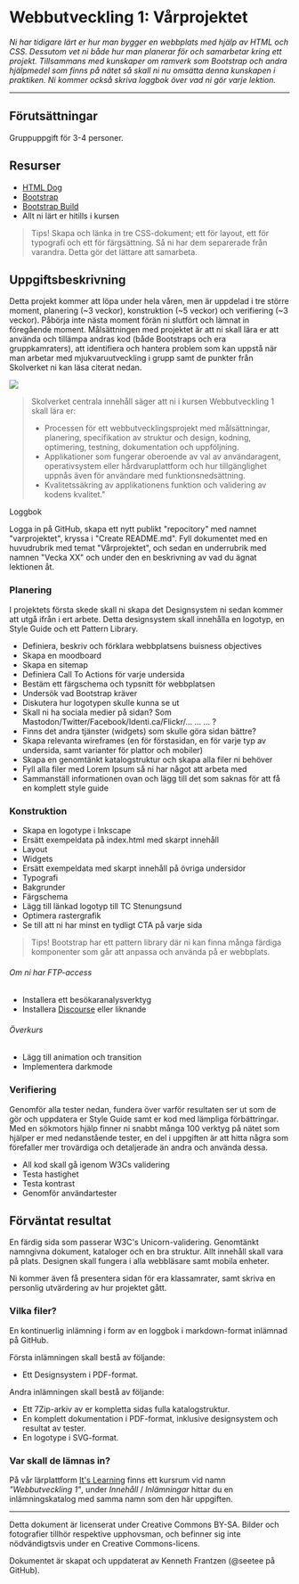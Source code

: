 # Webbutveckling 1: Vårprojektet

_Ni har tidigare lärt er hur man bygger en webbplats med hjälp av HTML och CSS. Dessutom vet ni både hur man planerar för och samarbetar kring ett projekt. Tillsammans med kunskaper om ramverk som Bootstrap och andra hjälpmedel som finns på nätet så skall ni nu omsätta denna kunskapen i praktiken. Ni kommer också skriva loggbok över vad ni gör varje lektion._

---

## Förutsättningar

Gruppuppgift för 3-4 personer.

## Resurser
* [HTML Dog](https://htmldog.com/)
* [Bootstrap](https://getbootstrap.com/)
* [Bootstrap Build](https://bootstrap.build/)
* Allt ni lärt er hitills i kursen    

> Tips! Skapa och länka in tre CSS-dokument; ett för layout, ett för typografi och ett för färgsättning. Så ni har dem separerade från varandra. Detta gör det lättare att samarbeta.

## Uppgiftsbeskrivning

Detta projekt kommer att löpa under hela våren, men är uppdelad i tre större moment, planering (\~3 veckor), konstruktion (\~5 veckor) och verifiering (\~3 veckor). Påbörja inte nästa moment förän ni slutfört och lämnat in föregående moment. Målsättningen med projektet är att ni skall lära er att använda och tillämpa andras kod (både Bootstraps och era gruppkamraters), att identifiera och hantera problem som kan uppstå när man arbetar med mjukvaruutveckling i grupp samt de punkter från Skolverket ni kan läsa citerat nedan.

[![](https://mermaid.ink/img/pako:eNplUc1OwzAMfhUTiVsr0YxxyHlwgUmTkEBIvViLO0KXpEpcwTTtbXgTXox0TTcNfErs7y_OXqy9JqHEBh1z7SCVRqYHHywywFuqcrksF4txhl8m5tn1K4w99hp3SwwtBfBNMzYjrdl4B6vgP6jNyvkSGQNfgQJrthTZOyrAVgXIGynLG1nKqqj0yHj6-bYOwTjQvu0tOcaj7CVXTtx5Wc1P3OzWBYoT76_p7EycnU1XW3QUjNvAZakuhcSG0zuHuLefeQGP3kUOfXtMdoGXE35g3k34lyTemP8Oqpud8DLri0JYSvs2On3SfuDXgt_JUi1UOuq09lrU7pBwfTf83L027INQDW4jFQJ79s87txYqJaQJtDC4CWgz6vALbkqdnQ)](https://mermaid.live/edit#pako:eNplUc1OwzAMfhUTiVsr0YxxyHlwgUmTkEBIvViLO0KXpEpcwTTtbXgTXox0TTcNfErs7y_OXqy9JqHEBh1z7SCVRqYHHywywFuqcrksF4txhl8m5tn1K4w99hp3SwwtBfBNMzYjrdl4B6vgP6jNyvkSGQNfgQJrthTZOyrAVgXIGynLG1nKqqj0yHj6-bYOwTjQvu0tOcaj7CVXTtx5Wc1P3OzWBYoT76_p7EycnU1XW3QUjNvAZakuhcSG0zuHuLefeQGP3kUOfXtMdoGXE35g3k34lyTemP8Oqpud8DLri0JYSvs2On3SfuDXgt_JUi1UOuq09lrU7pBwfTf83L027INQDW4jFQJ79s87txYqJaQJtDC4CWgz6vALbkqdnQ)

> Skolverket centrala innehåll säger att ni i kursen Webbutveckling 1 skall lära er:
> * Processen för ett webbutvecklingsprojekt med målsättningar, planering, specifikation av struktur och design, kodning, optimering, testning, dokumentation och uppföljning.
> * Applikationer som fungerar oberoende av val av användaragent, operativsystem eller hårdvaruplattform och hur tillgänglighet uppnås även för användare med funktionsnedsättning.
> * Kvalitetssäkring av applikationens funktion och validering av kodens kvalitet."     

Loggbok     

Logga in på GitHub, skapa ett nytt publikt "repocitory" med namnet "varprojektet", kryssa i "Create README.md". Fyll dokumentet med en huvudrubrik med temat "Vårprojektet", och sedan en underrubrik med namnen "Vecka XX" och under den en beskrivning av vad du ägnat lektionen åt.    

### Planering

I projektets första skede skall ni skapa det Designsystem ni sedan kommer att utgå ifrån i ert arbete.
Detta designsystem skall innehålla en logotyp, en Style Guide och ett Pattern Library.   

* Definiera, beskriv och förklara webbplatsens buisness objectives
* Skapa en moodboard
* Skapa en sitemap
* Definiera Call To Actions för varje undersida
* Bestäm ett färgschema och typsnitt för webbplatsen
* Undersök vad Bootstrap kräver
* Diskutera hur logotypen skulle kunna se ut
* Skall ni ha sociala medier på sidan? Som Mastodon/Twitter/Facebook/Identi.ca/Flickr/... ... ... ?
* Finns det andra tjänster (widgets) som skulle göra sidan bättre?
* Skapa relevanta wireframes (en för förstasidan, en för varje typ av undersida, samt varianter för plattor och mobiler)
* Skapa en genomtänkt katalogstruktur och skapa alla filer ni behöver
* Fyll alla filer med Lorem Ipsum så ni har något att arbeta med 
* Sammanställ informationen ovan och lägg till det som saknas för att få en komplett style guide  

### Konstruktion

* Skapa en logotype i Inkscape
* Ersätt exempeldata på index.html med skarpt innehåll
* Layout
* Widgets
* Ersätt exempeldata med skarpt innehåll på övriga undersidor
* Typografi
* Bakgrunder
* Färgschema
* Lägg till länkad logotyp till TC Stenungsund
* Optimera rastergrafik
* Se till att ni har minst en tydligt CTA på varje sida

> Tips! Bootstrap har ett pattern library där ni kan finna många färdiga komponenter som går att anpassa och använda på er webbplats.

###### Om ni har FTP-access

* Installera ett besökaranalysverktyg
* Installera [Discourse](https://www.discourse.org/) eller liknande

###### Överkurs

* Lägg till animation och transition
* Implementera darkmode

### Verifiering

Genomför alla tester nedan, fundera över varför resultaten ser ut som de gör och uppdatera er Style Guide samt er kod med lämpliga förbättringar. Med en sökmotors hjälp finner ni snabbt många 100 verktyg på nätet som hjälper er med nedanstående tester, en del i uppgiften är att hitta några som förefaller mer trovärdiga och detaljerade än andra och använda dessa.

* All kod skall gå igenom W3Cs validering
* Testa hastighet
* Testa kontrast
* Genomför användartester

## Förväntat resultat

En färdig sida som passerar W3C's Unicorn-validering. Genomtänkt namngivna dokument, kataloger och en bra struktur. Allt innehåll skall vara på plats. Designen skall fungera i alla webbläsare samt mobila enheter.

Ni kommer även få presentera sidan för era klassamrater, samt skriva en personlig utvärdering av hur projektet gått.

### Vilka filer?

En kontinuerlig inlämning i form av en loggbok i markdown-format inlämnad på GitHub.     

Första inlämningen skall bestå av följande:     
* Ett Designsystem i PDF-format.       

Andra inlämningen skall bestå av följande:      
* Ett 7Zip-arkiv av er kompletta sidas fulla katalogstruktur.     
* En komplett dokumentation i PDF-format, inklusive designsystem och resultat av tester.    
* En logotype i SVG-format.   

### Var skall de lämnas in?

På vår lärplattform [It's Learning](https://stenungsund.itslearning.com/) finns ett kursrum vid namn _"Webbutveckling 1"_, under _Innehåll_ / _Inlämningar_ hittar du en inlämningskatalog med samma namn som den här uppgiften.

---

Detta dokument är licenserat under Creative Commons BY-SA. Bilder och fotografier tillhör respektive upphovsman, och befinner sig inte nödvändigtsvis under en Creative Commons-licens.

Dokumentet är skapat och uppdaterat av Kenneth Frantzen (@seetee på GitHub).
